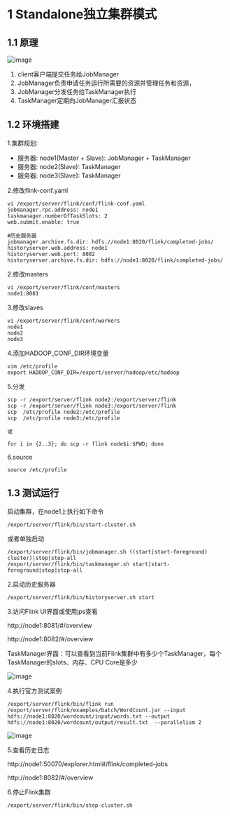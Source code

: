# 1 Standalone独立集群模式

## 1.1 原理

![image](https://user-images.githubusercontent.com/75486726/177995260-3e83dca2-fc7e-43be-9d2e-d88006cb369d.png)

1. client客户端提交任务给JobManager
2. JobManager负责申请任务运行所需要的资源并管理任务和资源，
3. JobManager分发任务给TaskManager执行
4. TaskManager定期向JobManager汇报状态

## 1.2 环境搭建
1.集群规划:
- 服务器: node1(Master + Slave): JobManager + TaskManager
- 服务器: node2(Slave): TaskManager
- 服务器: node3(Slave): TaskManager

2.修改flink-conf.yaml
``` 
vi /export/server/flink/conf/flink-conf.yaml
jobmanager.rpc.address: node1
taskmanager.numberOfTaskSlots: 2
web.submit.enable: true

#历史服务器
jobmanager.archive.fs.dir: hdfs://node1:8020/flink/completed-jobs/
historyserver.web.address: node1
historyserver.web.port: 8082
historyserver.archive.fs.dir: hdfs://node1:8020/flink/completed-jobs/
```

2.修改masters
```
vi /export/server/flink/conf/masters
node1:8081
```


3.修改slaves
``` 
vi /export/server/flink/conf/workers
node1
node2
node3
```

4.添加HADOOP_CONF_DIR环境变量
``` 
vim /etc/profile
export HADOOP_CONF_DIR=/export/server/hadoop/etc/hadoop
```

5.分发
``` 
scp -r /export/server/flink node2:/export/server/flink
scp -r /export/server/flink node3:/export/server/flink
scp  /etc/profile node2:/etc/profile
scp  /etc/profile node3:/etc/profile

或

for i in {2..3}; do scp -r flink node$i:$PWD; done
```

6.source
``` 
source /etc/profile
```

## 1.3 测试运行
启动集群，在node1上执行如下命令
```
/export/server/flink/bin/start-cluster.sh

```
或者单独启动
``` 
/export/server/flink/bin/jobmanager.sh ((start|start-foreground) cluster)|stop|stop-all
/export/server/flink/bin/taskmanager.sh start|start-foreground|stop|stop-all
```


2.启动历史服务器
``` 
/export/server/flink/bin/historyserver.sh start
```

3.访问Flink UI界面或使用jps查看

http://node1:8081/#/overview

http://node1:8082/#/overview

TaskManager界面：可以查看到当前Flink集群中有多少个TaskManager，每个TaskManager的slots、内存、CPU Core是多少

![image](https://user-images.githubusercontent.com/75486726/177995368-58d771f7-c339-49e8-86ad-15f2c6d3b2b4.png)

4.执行官方测试案例
``` 
/export/server/flink/bin/flink run  /export/server/flink/examples/batch/WordCount.jar --input hdfs://node1:8020/wordcount/input/words.txt --output hdfs://node1:8020/wordcount/output/result.txt  --parallelism 2
```

![image](https://user-images.githubusercontent.com/75486726/177995396-b9549f50-2922-4e5d-a536-58c00d4980fc.png)

5.查看历史日志

http://node1:50070/explorer.html#/flink/completed-jobs

http://node1:8082/#/overview

6.停止Flink集群
``` 
/export/server/flink/bin/stop-cluster.sh
```
